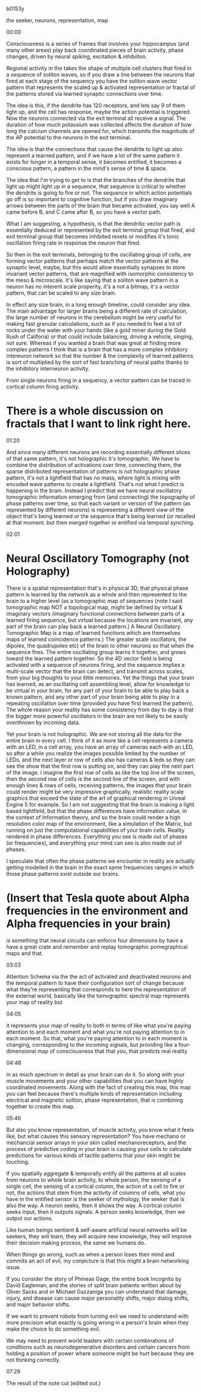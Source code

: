 b0153y

the seeker, neurons, representation, map

00:00

Consciousness is a series of frames that involves your hippocampus (and many other areas) play back coordinated pieces of brain activity, phase changes, driven by neural spiking, excitation & inhibiiton.

Regional activity in the takes the shape of multiple cell clusters that fired in a sequence of soliton waves, so if you draw a line between the neurons that fired at each stage of the sequency you have the soliton wave vector pattern that represents the scaled up & activated representation or fractal of the patterns stored via learned synaptic connections over time.

The idea is this, if the dendrite has 120 receptors, and lets say 9 of them light up, and the cell has response, maybe the action potential is triggered. Now the neurons connected via the exit terminal all receive a signal. The duration of how much potassium was collected affects the duration of how long the calcium channels are opened for, which transmits the magnitude of the AP potential to the neurons in the exit terminal. 

The idea is that the connections that cause the dendrite to light up also represent a learned pattern, and if we have a lot of the same pattern it exists for longer in a temporal sense, it becomes entified, it becomes a conscious pattern, a pattern in the mind's sense of time & space.

The idea that I'm trying to get to is that the branches of the dendrite that light up might light up in a sequence, that sequence is critical to whether the dendrite is going to fire or not. The sequence in which action potentials go off is so important to cognitive function, but if you draw imaginary arrows between the parts of the brain that became activated, you say well A came before B, and C came after B, so you have a vector path.

What I am suggesting, a hypothesis, is that the dendritic vector path is essentially deduced or represented by the exit terminal group that fired, and exit terminal group that becomes inhibited resets or modifies it's tonic oscillation firing rate in response the neuron that fired.

So then in the exit terminals, belonging to the oscillating group of cells, are forming vector patterns that perhaps match the vector patterns at the synaptic level, maybe, but this would allow essentially synapses to store invariant vector patterns, that are magnified with isomorphic consistency to the meso & microscale. It's like saying that a soliton wave pattern in a neuron has no interent scale properity, it's a not a bitmap, it's a vector pattern, that can be scaled to any size brain.

In effect any size brain, in a long enough timeline, could consider any idea. The main advantage for larger brains being a different rate of calculation, the large number of neurons in the cerebellum might be very useful for making fast granular calculations, such as if you needed to feel a lot of rocks under the water with your hands (like a gold miner during the Gold Rush of Califoria) or that could include balancing, driving a vehicle, singing, not sure. Whereas if you wanted a brain that was great at finding more complex patterns I think that is a brain that has a more complex inhibitory intereuron network so that the number & the complexity of learned patterns is sort of multiplied by the sort of fast branching of neural paths thanks to the inhibitory interneuron activity. 

From single neurons firing in a sequency, a vector pattern can be traced in cortical column firing activity. 

# There is a whole discussion on fractals that I want to link right here.

01:20

And since many different neurons are recording essentially different slices of that same pattern, it's not holographic it's tomographic. We have to combine the distribution of activations over time, connecting them, the sparse distributed representation of patterns is not holographic phase pattern, it's not a lightfield that has no mass, where light is mixing with encoded wave patterns to create a lightfield. That's not what I predict is happening in the brain. Instead I predict that we have neural oscillatory tomographic information emerging from (and connecting) the topography of phase patterns over time, so that each variant or version of the pattern (as represented by different neurons) is representing a different view of the object that's being learned or the sequence that's being learned (or recalled at that moment. but then merged together or entified via temporal synching.

02:01

# Neural Oscillatory Tomography (not Holography)

There is a spatial representation that's in physical 3D, that physical phase pattern is learned by the network as a whole and then represented to the brain to a higher level (as a tomographic map of sequences (note I said tomographic map NOT a topological map, might be defined by virtual & imaginary vectors (imaginary functional connections between parts of a learned firing sequence, but virtual because the locations are invariant, any part of the brain can play back a learned pattern.) A Neural Oscillatory Tomographic Map is a map of learned functions which are themselves maps of learned coincidence patterns.) The greater scale oscillators, the dipoles, the quadrupoles etc) of the brain to other neurons so that when the sequence fires. The entire oscillating group learns it together, and grows toward the learned pattern together. So the 4D vector field is being activated with a sequence of neurons firing, and the sequence implies a multi-scale vector that the brain can detect, and transmit across scales, from your big thoughts to your little memories. Yet the things that your brain has learned, as an oscillating cell assembling level, allow for knowledge to be virtual in your brain, for any part of your brain to be able to play back a known pattern, and any other part of your brain being able to play in a repeating oscillation over time (provided you have first learned the pattern). The whole reason your reality has some consistency from day to day is that the bigger more powerful oscillators in the brain are not likely to be easily overthrown by incoming data.

Yet your brain is not holographic. We are not storing all the data for the entire brain in every cell. I think of it as more like a cell represents a camera with an LED, in a cell array, you have an array of cameras each with an LED, so after a while you realize the images possible limited by the number of LEDs, and the next layer or row of cells also has cameras & leds so they can see the show that the first row is putting on, and they can play the next part of the image. I imagine the first row of cells as like the top line of the screen, then the second row of cells is the second line of the screen, and with enough lines & rows of cells, receiving patterns, the images that your brain could render might be very impressive graphically, realistic reality scale graphics that exceed the state of the art of graphical rendering in Unreal Engine 5 for example. So I am not suggesting that the brain is making a light based lightfield, but that the phase differences have information value, in the context of Information theory, and so the brain could render a high resolution color map of the environment, like a simulation of the Matrix, but running on just the computational capabilities of your brain cells. Reality rendered in phase differences. Everything you see is made out of phases (or frequencies), and everything your mind can see is also made out of phases.

I speculate that often the phase patterns we encounter in reality are actually getting modelled in the brain in the exact same frequencies ranges in which those phase patterns exist outside our brains.

# (Insert that Tesla quote about Alpha frequencies in the environment and Alpha frequencies in your brain)

is something that neural circuits can enforce four dimensions by have a have a great crate and remember and replay tomographic pomegraphical maps and that.

03:03

Attention Schema via the the act of activated and deactivated neurons and the temporal pattern to have their configuration sort of change because what they're representing that corresponds to here the representation of the external world, basically like the tomographic spectral map represents your map of reality but

04:05

it represents your map of reality to both in terms of like what you're paying attention to and each moment and what you're not paying attention to in each moment. So that, what you're paying attention to in each moment is changing, corresponding to the incoming signals, but providing like a four-dimensional map of consciousness that that you, that predicts real reality

04:48

in as much spectrum in detail as your brain can do it. So along with your muscle movements and your other capabilities that you can have highly coordinated movements. Along with the fact of creating this map, this map you can feel because there's multiple kinds of representation including electrical and magnetic soliton, phase representation, that is combining together to create this map.

05:46

But also you know representation, of muscle activity, you know what it feels like, but what causes this sensory representation? You have mechano or mechancial sensor arrays in your skin called mechanoreceptors, and the process of predictive coding in your brain is causing your cells to calculate predictions for various kinds of tactile patterns that your skin might be touching.

If you spatially aggregate & temporally entify all the patterns at all scales from neurons to whole brain activity, to whole person, the sensing of a single cell, the sensing of a cortical column, the action of a cell to fire or not, the actions that stem from the activity of columns of cells, what you have in the entified sensor is the seeker of mythology, the seeker that is also the way. A neuron seeks, then it shows the way. A cortical column seeks input, then it outputs signals. A person seeks knowledge, then we output our actions.

Like human beings sentient & self-aware artificial neural networks will be seekers, they will learn, they will acquire new knowledge, they will improve their decision making process, the same we humans do.

When things go wrong, such as when a person loses their mind and commits an act of evil, my conjecture is that this might a brain networking issue.

If you consider the story of Phineas Gage, the entire book Incognito by David Eagleman, and the stories of split brain patients written about by Oliver Sacks and or Michael Gazzaniga you can understand that damage, injury, and disease can cause major personality shifts, major dialog shifts, and major behavior shifts.

If we want to prevent robots from turning evil we need to understand with more precision what exactly is going wrong in a person's brain when they make the choice to do something evil.

We may need to prevent world leaders with certain combinations of conditions such as neurodegenerative disorders and certain cancers from holding a position of power where someone might be hurt because they are not thinking correctly.

07:29

The result of the note cut (edited out.)
